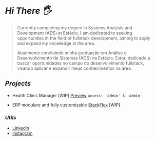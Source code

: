 # *Hi There 🖐️*
> Currently completing my degree in Systems Analysis and Development (ADS) at Estácio, I am dedicated to seeking opportunities in the field of fullstack development, aiming to apply and expand my knowledge in the area. <br>
> 
> Atualmente concluindo minha graduação em Análise  e Desenvolvimento de Sistemas (ADS) na Estácio,  Estou dedicado a buscar oportunidades no campo do desenvolvimento fullstack, visando aplicar e expandir meus conhecimentos na área.

## *Projects*

* Health Clinic Manager [WIP] 
  [Preview](https://connectmed.vercel.app/)
  `access: 'admin' & 'admin'`

* ERP modulare and fully customizable  [StackFlex](https://stackflex.com.br) [WIP]

### *Utils*

* [Linkedin](https://www.linkedin.com/in/patrick-oliveiraa/)
* [Instagram](https://www.instagram.com/patrck.ak/)
